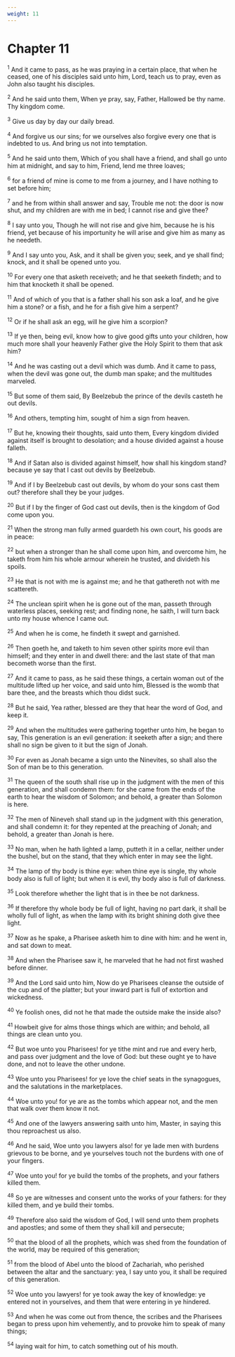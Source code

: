 ```yaml
---
weight: 11
---
```


# Chapter 11

<sup>1</sup> And it came to pass, as he was praying in a certain place, that when he ceased, one of his disciples said unto him, Lord, teach us to pray, even as John also taught his disciples. 

<sup>2</sup> And he said unto them, When ye pray, say, Father, Hallowed be thy name. Thy kingdom come. 

<sup>3</sup> Give us day by day our daily bread. 

<sup>4</sup> And forgive us our sins; for we ourselves also forgive every one that is indebted to us. And bring us not into temptation. 

<sup>5</sup> And he said unto them, Which of you shall have a friend, and shall go unto him at midnight, and say to him, Friend, lend me three loaves; 

<sup>6</sup> for a friend of mine is come to me from a journey, and I have nothing to set before him; 

<sup>7</sup> and he from within shall answer and say, Trouble me not: the door is now shut, and my children are with me in bed; I cannot rise and give thee? 

<sup>8</sup> I say unto you, Though he will not rise and give him, because he is his friend, yet because of his importunity he will arise and give him as many as he needeth. 

<sup>9</sup> And I say unto you, Ask, and it shall be given you; seek, and ye shall find; knock, and it shall be opened unto you. 

<sup>10</sup> For every one that asketh receiveth; and he that seeketh findeth; and to him that knocketh it shall be opened. 

<sup>11</sup> And of which of you that is a father shall his son ask a loaf, and he give him a stone? or a fish, and he for a fish give him a serpent? 

<sup>12</sup> Or if he shall ask an egg, will he give him a scorpion? 

<sup>13</sup> If ye then, being evil, know how to give good gifts unto your children, how much more shall your heavenly Father give the Holy Spirit to them that ask him? 

<sup>14</sup> And he was casting out a devil which was dumb. And it came to pass, when the devil was gone out, the dumb man spake; and the multitudes marveled. 

<sup>15</sup> But some of them said, By Beelzebub the prince of the devils casteth he out devils. 

<sup>16</sup> And others, tempting him, sought of him a sign from heaven. 

<sup>17</sup> But he, knowing their thoughts, said unto them, Every kingdom divided against itself is brought to desolation; and a house divided against a house falleth. 

<sup>18</sup> And if Satan also is divided against himself, how shall his kingdom stand? because ye say that I cast out devils by Beelzebub. 

<sup>19</sup> And if I by Beelzebub cast out devils, by whom do your sons cast them out? therefore shall they be your judges. 

<sup>20</sup> But if I by the finger of God cast out devils, then is the kingdom of God come upon you. 

<sup>21</sup> When the strong man fully armed guardeth his own court, his goods are in peace: 

<sup>22</sup> but when a stronger than he shall come upon him, and overcome him, he taketh from him his whole armour wherein he trusted, and divideth his spoils. 

<sup>23</sup> He that is not with me is against me; and he that gathereth not with me scattereth. 

<sup>24</sup> The unclean spirit when he is gone out of the man, passeth through waterless places, seeking rest; and finding none, he saith, I will turn back unto my house whence I came out. 

<sup>25</sup> And when he is come, he findeth it swept and garnished. 

<sup>26</sup> Then goeth he, and taketh to him seven other spirits more evil than himself; and they enter in and dwell there: and the last state of that man becometh worse than the first. 

<sup>27</sup> And it came to pass, as he said these things, a certain woman out of the multitude lifted up her voice, and said unto him, Blessed is the womb that bare thee, and the breasts which thou didst suck. 

<sup>28</sup> But he said, Yea rather, blessed are they that hear the word of God, and keep it. 

<sup>29</sup> And when the multitudes were gathering together unto him, he began to say, This generation is an evil generation: it seeketh after a sign; and there shall no sign be given to it but the sign of Jonah. 

<sup>30</sup> For even as Jonah became a sign unto the Ninevites, so shall also the Son of man be to this generation. 

<sup>31</sup> The queen of the south shall rise up in the judgment with the men of this generation, and shall condemn them: for she came from the ends of the earth to hear the wisdom of Solomon; and behold, a greater than Solomon is here. 

<sup>32</sup> The men of Nineveh shall stand up in the judgment with this generation, and shall condemn it: for they repented at the preaching of Jonah; and behold, a greater than Jonah is here. 

<sup>33</sup> No man, when he hath lighted a lamp, putteth it in a cellar, neither under the bushel, but on the stand, that they which enter in may see the light. 

<sup>34</sup> The lamp of thy body is thine eye: when thine eye is single, thy whole body also is full of light; but when it is evil, thy body also is full of darkness. 

<sup>35</sup> Look therefore whether the light that is in thee be not darkness. 

<sup>36</sup> If therefore thy whole body be full of light, having no part dark, it shall be wholly full of light, as when the lamp with its bright shining doth give thee light. 

<sup>37</sup> Now as he spake, a Pharisee asketh him to dine with him: and he went in, and sat down to meat. 

<sup>38</sup> And when the Pharisee saw it, he marveled that he had not first washed before dinner. 

<sup>39</sup> And the Lord said unto him, Now do ye Pharisees cleanse the outside of the cup and of the platter; but your inward part is full of extortion and wickedness. 

<sup>40</sup> Ye foolish ones, did not he that made the outside make the inside also? 

<sup>41</sup> Howbeit give for alms those things which are within; and behold, all things are clean unto you. 

<sup>42</sup> But woe unto you Pharisees! for ye tithe mint and rue and every herb, and pass over judgment and the love of God: but these ought ye to have done, and not to leave the other undone. 

<sup>43</sup> Woe unto you Pharisees! for ye love the chief seats in the synagogues, and the salutations in the marketplaces. 

<sup>44</sup> Woe unto you! for ye are as the tombs which appear not, and the men that walk over them know it not. 

<sup>45</sup> And one of the lawyers answering saith unto him, Master, in saying this thou reproachest us also. 

<sup>46</sup> And he said, Woe unto you lawyers also! for ye lade men with burdens grievous to be borne, and ye yourselves touch not the burdens with one of your fingers. 

<sup>47</sup> Woe unto you! for ye build the tombs of the prophets, and your fathers killed them. 

<sup>48</sup> So ye are witnesses and consent unto the works of your fathers: for they killed them, and ye build their tombs. 

<sup>49</sup> Therefore also said the wisdom of God, I will send unto them prophets and apostles; and some of them they shall kill and persecute; 

<sup>50</sup> that the blood of all the prophets, which was shed from the foundation of the world, may be required of this generation; 

<sup>51</sup> from the blood of Abel unto the blood of Zachariah, who perished between the altar and the sanctuary: yea, I say unto you, it shall be required of this generation. 

<sup>52</sup> Woe unto you lawyers! for ye took away the key of knowledge: ye entered not in yourselves, and them that were entering in ye hindered. 

<sup>53</sup> And when he was come out from thence, the scribes and the Pharisees began to press upon him vehemently, and to provoke him to speak of many things; 

<sup>54</sup> laying wait for him, to catch something out of his mouth. 


